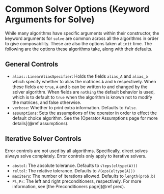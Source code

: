 # Common Solver Options (Keyword Arguments for Solve)

While many algorithms have specific arguments within their constructor,
the keyword arguments for `solve` are common across all the algorithms
in order to give composability. These are also the options taken at `init` time.
The following are the options these algorithms take, along with their defaults.

## General Controls

  - `alias::LinearAliasSpecifier`: Holds the fields `alias_A` and `alias_b` which specify
    whether to alias the matrices `A` and `b` respectively. When these fields are `true`,
    `A` and `b` can be written to and changed by the solver algorithm. When fields are `nothing`
    the default behavior is used, which is to default to `true` when the algorithm is known
    not to modify the matrices, and false otherwise.
  - `verbose`: Whether to print extra information. Defaults to `false`.
  - `assumptions`: Sets the assumptions of the operator in order to effect the default
    choice algorithm. See the [Operator Assumptions page for more details](@ref assumptions).

## Iterative Solver Controls

Error controls are not used by all algorithms. Specifically, direct solves always
solve completely. Error controls only apply to iterative solvers.

  - `abstol`: The absolute tolerance. Defaults to `√(eps(eltype(A)))`
  - `reltol`: The relative tolerance. Defaults to `√(eps(eltype(A)))`
  - `maxiters`: The number of iterations allowed. Defaults to `length(prob.b)`
  - `Pl,Pr`: The left and right preconditioners, respectively. For more information,
    see [the Preconditioners page](@ref prec).

